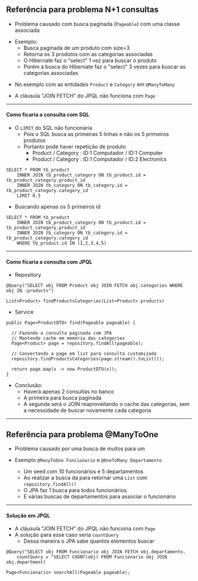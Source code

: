 ## Referência para problema N+1 consultas

- Problema causado com busca paginada (`Pageable`) com uma classe associada

* Exemplo:
  - Busca paginada de um produto com size=3
  - Retorna os 3 produtos com as categorias associadas
  - O Hibernate faz o "select" 1 vez para buscar o produto
  - Porém a busca do Hibernate faz o "select" 3 vezes para buscar as categorias associadas

- No exemplo com as entidades `Product` e `Category` em `@ManyToMany`

* A cláusula "JOIN FETCH" do JPQL não funciona com `Page`

---

#### Como ficaria a consulta com SQL

- O `LIMIT` do SQL não funcionaria
  - Pois o SQL busca as primeiras 5 linhas e não os 5 primeiros produtos
  - Portanto pode haver repetição de produto
    - Product / Category : ID:1 Computador / ID:1 Computer
    - Product / Category : ID:1 Computador / ID:2 Electronics

```
SELECT * FROM tb_product
	INNER JOIN tb_product_category ON tb_product.id = tb_product_category.product_id
	INNER JOIN tb_category ON tb_category.id = tb_product_category.category_id
	LIMIT 0,5
```

- Buscando apenas os 5 primeiros id

```
SELECT * FROM tb_product
	INNER JOIN tb_product_category ON tb_product.id = tb_product_category.product_id
	INNER JOIN tb_category ON tb_category.id = tb_product_category.category_id
	WHERE tb_product.id IN (1,2,3,4,5)
```

---

#### Como ficaria a consulta com JPQL

- Repository

```
@Query("SELECT obj FROM Product obj JOIN FETCH obj.categories WHERE obj IN :products")

List<Product> findProductsCategories(List<Product> products)

```

- Service

```
public Page<ProductDTO> find(Pageable pageable) {

  // Fazendo a consulta paginada com JPA
  // Mantendo cache em memória das categories
  Page<Product> page = repository.findAll(pageable);

  // Convertendo a page em list para consulta customizada
  repository.findProductsCategories(page.stream().toList());

  return page.map(x -> new ProductDTO(x));
}
```

- Conclusão:
  - Haverá apenas 2 consultas no banco
  - A primeira para busca paginada
  - A segunda será o JOIN reaproveitando o cache das categorias, sem a necessidade de buscar novamente cada categoria
 
---

## Referência para problema @ManyToOne

- Problema causado por uma busca de muitos para um

- Exemplo `@ManyToOne Funcionario` e `@OneToMany Departamento`
  - Um seed com 10 funcionários e 5 departamentos
  - Ao realizar a busca da para retornar uma `List` com `repository.findAll()`
  - O JPA faz 1 busca para todos funcionários
  - E várias buscas de departamentos para associar o funcionário

---

#### Solução em JPQL

- A cláusula "JOIN FETCH" do JPQL não funciona com `Page`
- A solução para esse caso seria `countQuery`
  - Dessa maneira o JPA sabe quantos elementos buscar

```
@Query("SELECT obj FROM Funcionario obj JOIN FETCH obj.departamento,
    countQuery = "SELECT COUNT(obj) FROM Funcionario obj JOIN obj.department)

Page<Funcionario> searchAll(Pageable pageable);

```

